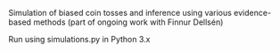 Simulation of biased coin tosses and inference using various evidence-based methods (part of ongoing work with Finnur Dellsén)

Run using simulations.py in Python 3.x
